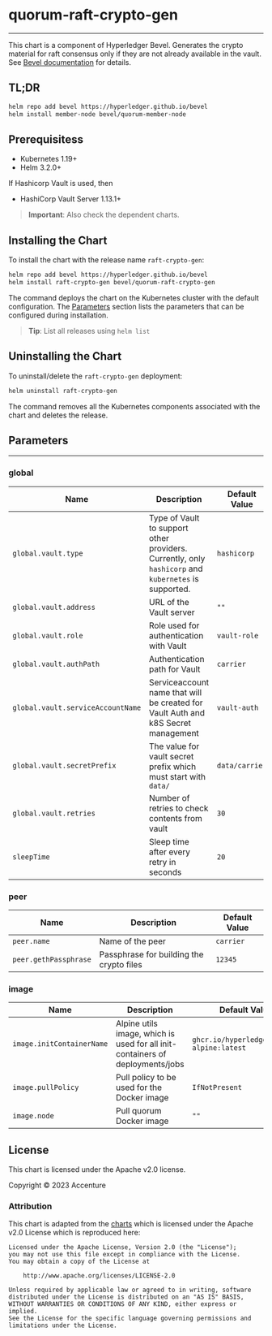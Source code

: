 [//]: # (##############################################################################################)
[//]: # (Copyright Accenture. All Rights Reserved.)
[//]: # (SPDX-License-Identifier: Apache-2.0)
[//]: # (##############################################################################################)

# quorum-raft-crypto-gen
---
This chart is a component of Hyperledger Bevel. Generates the crypto material for raft consensus only if they are not already available in the vault. See [Bevel documentation](https://hyperledger-bevel.readthedocs.io/en/latest/) for details.

## TL;DR

```bash
helm repo add bevel https://hyperledger.github.io/bevel
helm install member-node bevel/quorum-member-node
```

## Prerequisitess

- Kubernetes 1.19+
- Helm 3.2.0+

If Hashicorp Vault is used, then
- HashiCorp Vault Server 1.13.1+

> **Important**: Also check the dependent charts.

## Installing the Chart

To install the chart with the release name `raft-crypto-gen`:

```bash
helm repo add bevel https://hyperledger.github.io/bevel
helm install raft-crypto-gen bevel/quorum-raft-crypto-gen
```

The command deploys the chart on the Kubernetes cluster with the default configuration. The [Parameters](#parameters) section lists the parameters that can be configured during installation.

> **Tip**: List all releases using `helm list`

## Uninstalling the Chart

To uninstall/delete the `raft-crypto-gen` deployment:

```bash
helm uninstall raft-crypto-gen
```

The command removes all the Kubernetes components associated with the chart and deletes the release.

## Parameters
---

### global

| Name | Description | Default Value |
|-|-|-|
| `global.vault.type` | Type of Vault to support other providers. Currently, only `hashicorp` and `kubernetes` is supported. | `hashicorp` |
| `global.vault.address` | URL of the Vault server | `""` |
| `global.vault.role` | Role used for authentication with Vault | `vault-role` |
| `global.vault.authPath` | Authentication path for Vault | `carrier` |
| `global.vault.serviceAccountName` | Serviceaccount name that will be created for Vault Auth and k8S Secret management | `vault-auth` |
| `global.vault.secretPrefix` | The value for vault secret prefix which must start with `data/` | `data/carrier` |
| `global.vault.retries` | Number of retries to check contents from vault | `30` |
| `sleepTime` | Sleep time after every retry in seconds | `20` |

### peer

| Name | Description | Default Value |
|-|-|-|
| `peer.name` | Name of the peer | `carrier` |
| `peer.gethPassphrase` | Passphrase for building the crypto files | `12345` |

### image

| Name | Description | Default Value |
|-|-|-|
| `image.initContainerName` | Alpine utils image, which is used for all init-containers of deployments/jobs | `ghcr.io/hyperledger/bevel-alpine:latest` | 
| `image.pullPolicy` | Pull policy to be used for the Docker image | `IfNotPresent` |
| `image.node`| Pull quorum Docker image | `""` |


<a name = "license"></a>
## License

This chart is licensed under the Apache v2.0 license.

Copyright &copy; 2023 Accenture

### Attribution

This chart is adapted from the [charts](https://hyperledger.github.io/bevel/) which is licensed under the Apache v2.0 License which is reproduced here:

```
Licensed under the Apache License, Version 2.0 (the "License");
you may not use this file except in compliance with the License.
You may obtain a copy of the License at

    http://www.apache.org/licenses/LICENSE-2.0

Unless required by applicable law or agreed to in writing, software
distributed under the License is distributed on an "AS IS" BASIS,
WITHOUT WARRANTIES OR CONDITIONS OF ANY KIND, either express or implied.
See the License for the specific language governing permissions and
limitations under the License.
```
